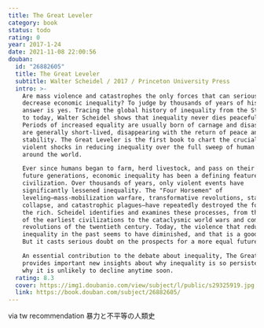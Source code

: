 ```yaml
---
title: The Great Leveler
category: book
status: todo
rating: 0
year: 2017-1-24
date: 2021-11-08 22:00:56
douban:
  id: "26882605"
  title: The Great Leveler
  subtitle: Walter Scheidel / 2017 / Princeton University Press
  intro: >-
    Are mass violence and catastrophes the only forces that can seriously
    decrease economic inequality? To judge by thousands of years of history, the
    answer is yes. Tracing the global history of inequality from the Stone Age
    to today, Walter Scheidel shows that inequality never dies peacefully.
    Periods of increased equality are usually born of carnage and disaster and
    are generally short-lived, disappearing with the return of peace and
    stability. The Great Leveler is the first book to chart the crucial role of
    violent shocks in reducing inequality over the full sweep of human history
    around the world.

    Ever since humans began to farm, herd livestock, and pass on their assets to
    future generations, economic inequality has been a defining feature of
    civilization. Over thousands of years, only violent events have
    significantly lessened inequality. The "Four Horsemen" of
    leveling—mass-mobilization warfare, transformative revolutions, state
    collapse, and catastrophic plagues—have repeatedly destroyed the fortunes of
    the rich. Scheidel identifies and examines these processes, from the crises
    of the earliest civilizations to the cataclysmic world wars and communist
    revolutions of the twentieth century. Today, the violence that reduced
    inequality in the past seems to have diminished, and that is a good thing.
    But it casts serious doubt on the prospects for a more equal future.

    An essential contribution to the debate about inequality, The Great Leveler
    provides important new insights about why inequality is so persistent—and
    why it is unlikely to decline anytime soon.
  rating: 8.3
  cover: https://img1.doubanio.com/view/subject/l/public/s29325919.jpg
  link: https://book.douban.com/subject/26882605/
---
```


via tw recommendation  暴力と不平等の人類史